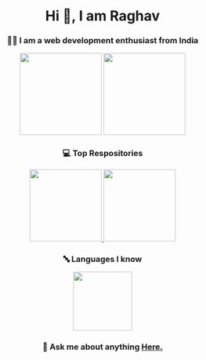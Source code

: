 <h1 align = 'center'>Hi 👋, I am Raghav</h1>
<h3 align = 'center'>🧑‍💻 I am a web development enthusiast from India</h3>

<div align = 'center'>
<img src ="https://github-readme-stats.vercel.app/api?username=RaghavSrvt-dev&show_icons=true&theme=tokyonight&hide_border=true" height = "167px">
<img src = "https://github-readme-stats.vercel.app/api/top-langs/?username=RaghavSrvt-dev&layout=compact&theme=tokyonight&hide_border=true" height = "167px">
</div>

<div align = 'center'>
<h3>💻️ Top Respositories</h3>
<a href='https://github.com/RaghavSrvt-dev/raghavsrvt-dev.github.io' target="_blank"> 
<img src = "https://github-readme-stats.vercel.app/api/pin/?username=RaghavSrvt-dev&repo=raghavsrvt-dev.github.io&theme=tokyonight&hide_border=true" height = "147px">
</a>
<a href='https://github.com/RaghavSrvt-dev/MathZ' target="_blank">
  <img src = "https://github-readme-stats.vercel.app/api/pin/?username=RaghavSrvt-dev&repo=MathZ&theme=tokyonight&hide_border=true" height = "147px">
</a>
</div>

<div align = 'center'>
<h3>🔤 Languages I know</h3>

<img src = 'https://user-images.githubusercontent.com/110370170/185788236-706de0f0-8802-45bf-bbdc-1a822d8e9058.png' height = '120px'>

</div>

<h3 align = 'center'>💬 Ask me about anything <a href = 'https://raghavsrvt.ml/#contact'>Here.<a></h3>
